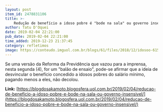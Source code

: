 ```yaml
---
layout: post
item_id: 2478831106
title: >-
    Redução de benefício a idoso pobre é "bode na sala" ou governo insensível
author: Tatu D'Oquei
date: 2019-02-04 22:21:00
pub_date: 2019-02-04 22:21:00
time_added: 2019-12-23 21:37:45
category: refletimos
image: https://conteudo.imguol.com.br/blogs/61/files/2018/12/idosoo-615x300.jpeg
---
```


Se uma versão da Reforma da Previdência que vazou para a imprensa, nesta segunda (4), for um "balão de ensaio", pode-se afirmar que a ideia de desvincular o benefício concedido a idosos pobres do salário mínimo, pagando menos a eles, não decolou.

**Link:** [https://blogdosakamoto.blogosfera.uol.com.br/2019/02/04/reducao-de-beneficio-a-idoso-pobre-e-bode-na-sala-ou-governo-insensivel/](https://blogdosakamoto.blogosfera.uol.com.br/2019/02/04/reducao-de-beneficio-a-idoso-pobre-e-bode-na-sala-ou-governo-insensivel/)

